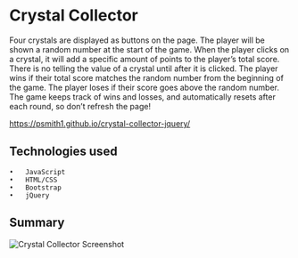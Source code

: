 # Crystal Collector
Four crystals are displayed as buttons on the page. The player will be shown a random number at the start of the game. When the player clicks on a crystal, it will add a specific amount of points to the player’s total score. There is no telling the value of a crystal until after it is clicked. The player wins if their total score matches the random number from the beginning of the game. The player loses if their score goes above the random number. The game keeps track of wins and losses, and automatically resets after each round, so don’t refresh the page!


https://psmith1.github.io/crystal-collector-jquery/

## Technologies used
	•	JavaScript
	•	HTML/CSS
	•	Bootstrap
	•	jQuery

## Summary

![Crystal Collector Screenshot](./images/crystalcollector.png)

